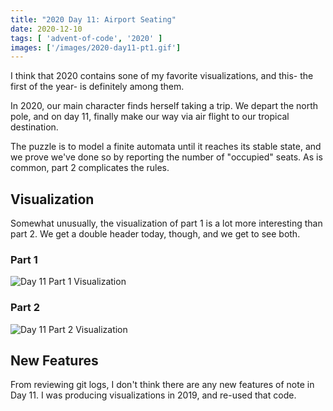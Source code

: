 ```yaml
---
title: "2020 Day 11: Airport Seating"
date: 2020-12-10
tags: [ 'advent-of-code', '2020' ]
images: ['/images/2020-day11-pt1.gif']
---
```


I think that 2020 contains sone of my favorite visualizations, and this- the
first of the year- is definitely among them.

<!--more-->

In 2020, our main character finds herself taking a trip. We depart the north
pole, and on day 11, finally make our way via air flight to our tropical
destination.

The puzzle is to model a finite automata until it reaches its stable state, and
we prove we've done so by reporting the number of "occupied" seats. As is
common, part 2 complicates the rules.

## Visualization

Somewhat unusually, the visualization of part 1 is a lot more interesting than
part 2. We get a double header today, though, and we get to see both.

### Part 1

![Day 11 Part 1 Visualization](/images/2020-day11-pt1.gif)

### Part 2

![Day 11 Part 2 Visualization](/images/2020-day11-pt2.gif)

## New Features

From reviewing git logs, I don't think there are any new features of note in
Day 11. I was producing visualizations in 2019, and re-used that code.
